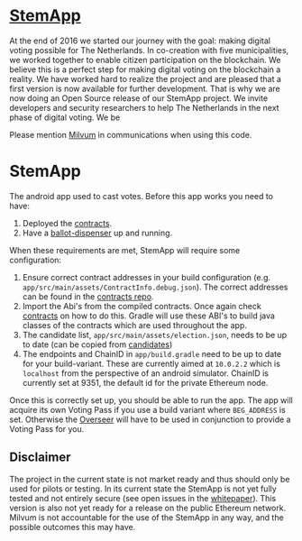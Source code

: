 # [StemApp](https://milvum.github.io/stemapp/)

At the end of 2016 we started our journey with the goal: making digital voting possible for The Netherlands. In co-creation with five municipalities, we worked together to enable citizen participation on the blockchain. We believe this is a perfect step for making digital voting on the blockchain a reality. We have worked hard to realize the project and are pleased that a first version is now available for further development. That is why we are now doing an Open Source release of our StemApp project. We invite developers and security researchers to help The Netherlands in the next phase of digital voting. We be

Please mention [Milvum](https://milvum.com) in communications when using this code.

# StemApp

The android app used to cast votes. Before this app works you need to have:
1. Deployed the [contracts](https://github.com/Milvum/contracts).
1. Have a [ballot-dispenser](https://github.com/Milvum/ballot-dispenser) up and running.

When these requirements are met, StemApp will require some configuration:
1. Ensure correct contract addresses in your build configuration (e.g. `app/src/main/assets/ContractInfo.debug.json`). The correct addresses can be found in the [contracts repo](https://github.com/Milvum/contracts).
1. Import the Abi's from the compiled contracts. Once again check [contracts](https://github.com/Milvum/contracts) on how to do this. Gradle will use these ABI's to build java classes of the contracts which are used throughout the app.
1. The candidate list, `app/src/main/assets/election.json`, needs to be up to date (can be copied from [candidates](https://github.com/candidates))
1. The endpoints and ChainID in `app/build.gradle` need to be up to date for your build-variant. These are currently aimed at `10.0.2.2` which is `localhost` from the perspective of an android simulator. ChainID is currently set at 9351, the default id for the private Ethereum node.

Once this is correctly set up, you should be able to run the app. The app will acquire its own Voting Pass if you use a build variant where `BEG_ADDRESS` is set. Otherwise the [Overseer](https://github.com/Milvum/overseer) will have to be used in conjunction to provide a Voting Pass for you.

## Disclaimer

The project in the current state is not market ready and thus should only be used for pilots or testing. In its current state the StemApp is not yet fully tested and not entirely secure (see open issues in the [whitepaper](https://milvum.com/en/download-stemapp-whitepaper/)). This version is also not yet ready for a release on the public Ethereum network. Milvum is not accountable for the use of the StemApp in any way, and the possible outcomes this may have.
